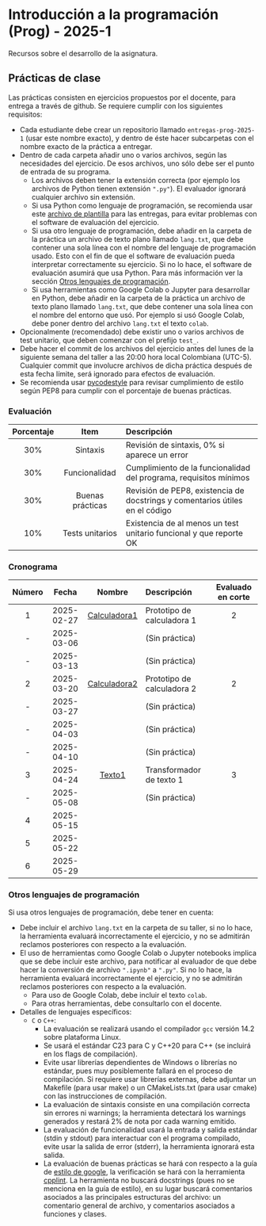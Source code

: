 # Introducción a la programación (Prog) - 2025-1

Recursos sobre el desarrollo de la asignatura.

## Prácticas de clase

Las prácticas consisten en ejercicios propuestos por el docente, para entrega a través de github. Se requiere cumplir con los siguientes requisitos:

* Cada estudiante debe crear un repositorio llamado `entregas-prog-2025-1` (usar este nombre exacto), y dentro de éste hacer subcarpetas con el nombre exacto de la práctica a entregar.
* Dentro de cada carpeta añadir uno o varios archivos, según las necesidades del ejercicio. De esos archivos, uno sólo debe ser el punto de entrada de su programa.
    * Los archivos deben tener la extensión correcta (por ejemplo los archivos de Python tienen extensión `".py"`). El evaluador ignorará cualquier archivo sin extensión.
    * Si usa Python como lenguaje de programación, se recomienda usar este [archivo de plantilla](template.py) para las entregas, para evitar problemas con el software de evaluación del ejercicio.
    * Si usa otro lenguaje de programación, debe añadir en la carpeta de la práctica un archivo de texto plano llamado `lang.txt`, que debe contener una sola línea con el nombre del lenguaje de programación usado. Esto con el fin de que el software de evaluación pueda interpretar correctamente su ejercicio. Si no lo hace, el software de evaluación asumirá que usa Python. Para más información ver la sección [Otros lenguajes de programación](#otros-lenguajes-de-programación).
    * Si usa herramientas como Google Colab o Jupyter para desarrollar en Python, debe añadir en la carpeta de la práctica un archivo de texto plano llamado `lang.txt`, que debe contener una sola línea con el nombre del entorno que usó. Por ejemplo si usó Google Colab, debe poner dentro del archivo `lang.txt` el texto `colab`.
* Opcionalmente (recomendado) debe existir uno o varios archivos de test unitario, que deben comenzar con el prefijo `test_`.
* Debe hacer el commit de los archivos del ejercicio antes del lunes de la siguiente semana del taller a las 20:00 hora local Colombiana (UTC-5). Cualquier commit que involucre archivos de dicha práctica después de esta fecha límite, será ignorado para efectos de evaluación.
* Se recomienda usar [pycodestyle](https://pypi.org/project/pycodestyle/) para revisar cumplimiento de estilo según PEP8 para cumplir con el porcentaje de buenas prácticas.

### Evaluación

|Porcentaje|Item            |Descripción                                                                  |
|:--------:|:--------------:|:----------------------------------------------------------------------------|
|30%       |Sintaxis        |Revisión de sintaxis, 0% si aparece un error                                 |
|30%       |Funcionalidad   |Cumplimiento de la funcionalidad del programa, requisitos mínimos            |
|30%       |Buenas prácticas|Revisión de PEP8, existencia de docstrings y comentarios útiles en el código |
|10%       |Tests unitarios |Existencia de al menos un test unitario funcional y que reporte OK           |

### Cronograma

|Número|Fecha      |Nombre                                |Descripción               |Evaluado en corte|
|:----:|:---------:|:------------------------------------:|:-------------------------|:---------------:|
|1     |2025-02-27 |[Calculadora1](Calculadora1/README.md)|Prototipo de calculadora 1|2                |
|-     |2025-03-06 |                                      |(Sin práctica)            |                 |
|-     |2025-03-13 |                                      |(Sin práctica)            |                 |
|2     |2025-03-20 |[Calculadora2](Calculadora2/README.md)|Prototipo de calculadora 2|2                |
|-     |2025-03-27 |                                      |(Sin práctica)            |                 |
|-     |2025-04-03 |                                      |(Sin práctica)            |                 |
|-     |2025-04-10 |                                      |(Sin práctica)            |                 |
|3     |2025-04-24 |[Texto1](Texto1/README.md)            |Transformador de texto 1  |3                |
|-     |2025-05-08 |                                      |(Sin práctica)            |                 |
|4     |2025-05-15 |                                      |                          |                 |
|5     |2025-05-22 |                                      |                          |                 |
|6     |2025-05-29 |                                      |                          |                 |


### Otros lenguajes de programación

Si usa otros lenguajes de programación, debe tener en cuenta:

* Debe incluir el archivo `lang.txt` en la carpeta de su taller, si no lo hace, la herramienta evaluará incorrectamente el ejercicio, y no se admitirán reclamos posteriores con respecto a la evaluación.
* El uso de herramientas como Google Colab o Jupyter notebooks implica que se debe incluir este archivo, para notificar al evaluador de que debe hacer la conversión de archivo `".ipynb"` a `".py"`. Si no lo hace, la herramienta evaluará incorrectamente el ejercicio, y no se admitirán reclamos posteriores con respecto a la evaluación.
    * Para uso de Google Colab, debe incluir el texto `colab`.
    * Para otras herramientas, debe consultarlo con el docente.
* Detalles de lenguajes específicos:
    * `C` o `C++`: 
        * La evaluación se realizará usando el compilador `gcc` versión 14.2 sobre plataforma Linux.
        * Se usará el estándar C23 para C y C++20 para C++ (se incluirá en los flags de compilación).
        * Evite usar librerías dependientes de Windows o librerías no estándar, pues muy posiblemente fallará en el proceso de compilación. Si requiere usar librerías externas, debe adjuntar un Makefile (para usar make) o un CMakeLists.txt (para usar cmake) con las instrucciones de compilación.
        * La evaluación de sintaxis consiste en una compilación correcta sin errores ni warnings; la herramienta detectará los warnings generados y restará 2% de nota por cada warning emitido.
        * La evaluación de funcionalidad usará la entrada y salida estándar (stdin y stdout) para interactuar con el programa compilado, evite usar la salida de error (stderr), la herramienta ignorará esta salida.
        * La evaluación de buenas prácticas se hará con respecto a la guía de [estilo de google](https://google.github.io/styleguide/cppguide.html), la verificación se hará con la herramienta [cpplint](https://github.com/cpplint/cpplint). La herramienta no buscará docstrings (pues no se menciona en la guía de estilo), en su lugar buscará comentarios asociados a las principales estructuras del archivo: un comentario general de archivo, y comentarios asociados a funciones y clases.
